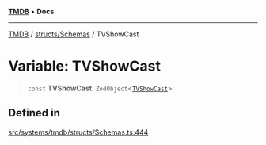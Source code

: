 [**TMDB**](../../../README.md) • **Docs**

***

[TMDB](../../../README.md) / [structs/Schemas](../README.md) / TVShowCast

# Variable: TVShowCast

> `const` **TVShowCast**: `ZodObject`\<[`TVShowCast`](../type-aliases/TVShowCast.md)\>

## Defined in

[src/systems/tmdb/structs/Schemas.ts:444](https://github.com/Norviah/media-hub/blob/65ee01fce9c30692d28d2f4e608ea7f18b4d7381/src/systems/tmdb/structs/Schemas.ts#L444)
